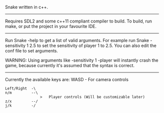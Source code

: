 Snake written in c++.

-------------------------

Requires SDL2 and some c++11 compliant compiler to build.
To build, run make, or put the project in your favourite IDE.

-------------------------

Run  Snake -help  to get a list of valid arguments.
For example run  Snake -sensitivity 1 2.5  to set the sensitivity of player 1 to 2.5.
You can also edit the conf file to set arguments.

WARNING:
	Using arguments like -sensitivity 1 -player  will instantly crash the game,
	because currently it's assumed that the syntax is correct.

-------------------------

Currently the available keys are:
	WASD	-	For camera controls
	
	Left/Right	-\
	n/m			--\
					>	Player controls (Will be customizable later)
	z/x			--/
	j/k			-/
